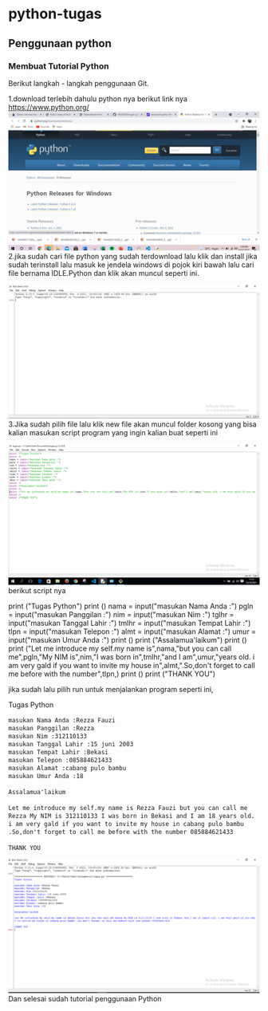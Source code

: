 # python-tugas
## Penggunaan python

### Membuat Tutorial Python
Berikut langkah - langkah penggunaan Git.<p>
1.download terlebih dahulu python nya berikut link nya https://www.python.org/
![gambar 1](screenshot/ss1.png)
2.jika sudah cari file python yang sudah terdownload lalu klik dan install jika sudah terinstall lalu masuk ke jendela windows di pojok kiri bawah lalu cari file bernama IDLE.Python dan klik akan muncul seperti ini.<p>
![gambar 2](screenshot/ss4.PNG)
3.Jika sudah pilih file lalu klik new file akan muncul folder kosong yang bisa kalian masukan script program yang ingin kalian buat seperti ini<p>
![gambar 3](screenshot/ss2.PNG) 
berikut script nya <p>
    print ("Tugas Python")
    print ()
    nama = input("masukan Nama Anda :")
    pgln = input("masukan Panggilan :")
    nim = input("masukan Nim :")
    tglhr = input("masukan Tanggal Lahir :")
    tmlhr = input("masukan Tempat Lahir :")
    tlpn = input("masukan Telepon :")
    almt = input("masukan Alamat :")
    umur = input("masukan Umur Anda :")
    print ()
    print ("Assalamua'laikum")
    print ()
    print ("Let me introduce my self.my name is",nama,"but you can call me",pgln,"My NIM is",nim,"I was born in",tmlhr,"and I am",umur,"years old. i am very gald if you want to invite my house in",almt,".So,don't forget to call me before with the number",tlpn,)
    print ()
    print ("THANK YOU")<p>
jika sudah lalu pilih run untuk menjalankan program seperti ini,<P>
    Tugas Python

    masukan Nama Anda :Rezza Fauzi
    masukan Panggilan :Rezza
    masukan Nim :312110133
    masukan Tanggal Lahir :15 juni 2003
    masukan Tempat Lahir :Bekasi
    masukan Telepon :085884621433
    masukan Alamat :cabang pulo bambu
    masukan Umur Anda :18

    Assalamua'laikum

    Let me introduce my self.my name is Rezza Fauzi but you can call me Rezza My NIM is 312110133 I was born in Bekasi and I am 18 years old. i am very gald if you want to invite my house in cabang pulo bambu .So,don't forget to call me before with the number 085884621433

    THANK YOU
![GAMBAR 4](screenshot/ss3.PNG)
Dan selesai sudah tutorial penggunaan Python<p>

